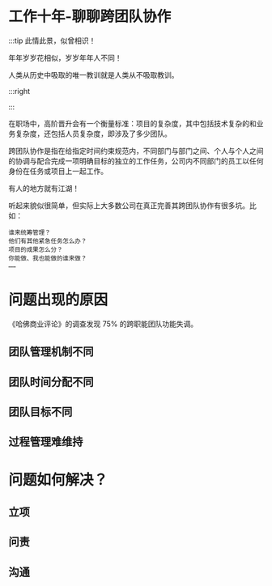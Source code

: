 # 工作十年-聊聊跨团队协作

:::tip 此情此景，似曾相识！

年年岁岁花相似，岁岁年年人不同！

人类从历史中吸取的唯一教训就是人类从不吸取教训。

:::right


:::

在职场中，高阶晋升会有一个衡量标准：项目的复杂度，其中包括技术复杂的和业务复杂度，还包括人员复杂度，即涉及了多少团队。

跨团队协作是指在给指定时间约束规范内，不同部门与部门之间、个人与个人之间的协调与配合完成一项明确目标的独立的工作任务，公司内不同部门的员工以任何身份在任务或项目上一起工作。

有人的地方就有江湖！

听起来貌似很简单，但实际上大多数公司在真正完善其跨团队协作有很多坑。比如：

    谁来统筹管理？
    他们有其他紧急任务怎么办？
    项目的成果怎么分？
    你能做、我也能做的谁来做？
    ……
    
# 问题出现的原因

《哈佛商业评论》的调查发现 75% 的跨职能团队功能失调。

## 团队管理机制不同

## 团队时间分配不同

## 团队目标不同

## 过程管理难维持

# 问题如何解决？

## 立项

## 问责

## 沟通


